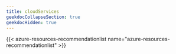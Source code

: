 ```yaml
---
title: cloudServices
geekdocCollapseSection: true
geekdocHidden: true
---
```


{{< azure-resources-recommendationlist name="azure-resources-recommendationlist" >}}
